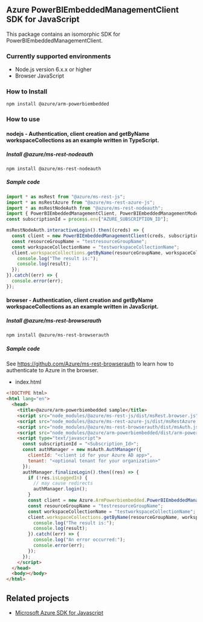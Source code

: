 ## Azure PowerBIEmbeddedManagementClient SDK for JavaScript

This package contains an isomorphic SDK for PowerBIEmbeddedManagementClient.

### Currently supported environments

- Node.js version 6.x.x or higher
- Browser JavaScript

### How to Install

```
npm install @azure/arm-powerbiembedded
```

### How to use

#### nodejs - Authentication, client creation and getByName workspaceCollections as an example written in TypeScript.

##### Install @azure/ms-rest-nodeauth

```
npm install @azure/ms-rest-nodeauth
```

##### Sample code

```ts
import * as msRest from "@azure/ms-rest-js";
import * as msRestAzure from "@azure/ms-rest-azure-js";
import * as msRestNodeAuth from "@azure/ms-rest-nodeauth";
import { PowerBIEmbeddedManagementClient, PowerBIEmbeddedManagementModels, PowerBIEmbeddedManagementMappers } from "@azure/arm-powerbiembedded";
const subscriptionId = process.env["AZURE_SUBSCRIPTION_ID"];

msRestNodeAuth.interactiveLogin().then((creds) => {
  const client = new PowerBIEmbeddedManagementClient(creds, subscriptionId);
  const resourceGroupName = "testresourceGroupName";
  const workspaceCollectionName = "testworkspaceCollectionName";
  client.workspaceCollections.getByName(resourceGroupName, workspaceCollectionName).then((result) => {
    console.log("The result is:");
    console.log(result);
  });
}).catch((err) => {
  console.error(err);
});
```

#### browser - Authentication, client creation and getByName workspaceCollections as an example written in JavaScript.

##### Install @azure/ms-rest-browserauth

```
npm install @azure/ms-rest-browserauth
```

##### Sample code

See https://github.com/Azure/ms-rest-browserauth to learn how to authenticate to Azure in the browser.

- index.html
```html
<!DOCTYPE html>
<html lang="en">
  <head>
    <title>@azure/arm-powerbiembedded sample</title>
    <script src="node_modules/@azure/ms-rest-js/dist/msRest.browser.js"></script>
    <script src="node_modules/@azure/ms-rest-azure-js/dist/msRestAzure.js"></script>
    <script src="node_modules/@azure/ms-rest-browserauth/dist/msAuth.js"></script>
    <script src="node_modules/@azure/arm-powerbiembedded/dist/arm-powerbiembedded.js"></script>
    <script type="text/javascript">
      const subscriptionId = "<Subscription_Id>";
      const authManager = new msAuth.AuthManager({
        clientId: "<client id for your Azure AD app>",
        tenant: "<optional tenant for your organization>"
      });
      authManager.finalizeLogin().then((res) => {
        if (!res.isLoggedIn) {
          // may cause redirects
          authManager.login();
        }
        const client = new Azure.ArmPowerbiembedded.PowerBIEmbeddedManagementClient(res.creds, subscriptionId);
        const resourceGroupName = "testresourceGroupName";
        const workspaceCollectionName = "testworkspaceCollectionName";
        client.workspaceCollections.getByName(resourceGroupName, workspaceCollectionName).then((result) => {
          console.log("The result is:");
          console.log(result);
        }).catch((err) => {
          console.log("An error occurred:");
          console.error(err);
        });
      });
    </script>
  </head>
  <body></body>
</html>
```

## Related projects

- [Microsoft Azure SDK for Javascript](https://github.com/Azure/azure-sdk-for-js)
